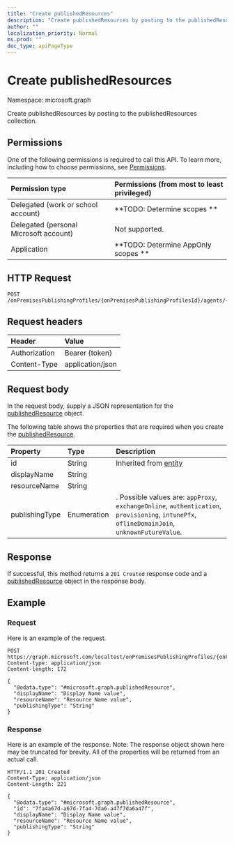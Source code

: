 ```yaml
---
title: "Create publishedResources"
description: "Create publishedResources by posting to the publishedResources collection."
author: ""
localization_priority: Normal
ms.prod: ""
doc_type: apiPageType
---
```


# Create publishedResources

Namespace: microsoft.graph

Create publishedResources by posting to the publishedResources collection.

## Permissions
One of the following permissions is required to call this API. To learn more, including how to choose permissions, see [Permissions](/concepts/permissions-reference.md).

|Permission type|Permissions (from most to least privileged)|
|:---|:---|
|Delegated (work or school account)|**TODO: Determine scopes **|
|Delegated (personal Microsoft account)|Not supported.|
|Application|**TODO: Determine AppOnly scopes **|

## HTTP Request
<!-- {
  "blockType": "ignored"
}
-->
``` http
POST /onPremisesPublishingProfiles/{onPremisesPublishingProfilesId}/agents/{onPremisesAgentId}/agentGroups/{onPremisesAgentGroupId}/publishedResources/$ref
```

## Request headers
|Header|Value|
|:---|:---|
|Authorization|Bearer {token}|
|Content-Type|application/json|

## Request body
In the request body, supply a JSON representation for the [publishedResource](../resources/publishedresource.md) object.

The following table shows the properties that are required when you create the [publishedResource](../resources/publishedresource.md).

|Property|Type|Description|
|:---|:---|:---|
|id|String| Inherited from [entity](../resources/entity.md)|
|displayName|String||
|resourceName|String||
|publishingType|Enumeration|. Possible values are: `appProxy`, `exchangeOnline`, `authentication`, `provisioning`, `intunePfx`, `oflineDomainJoin`, `unknownFutureValue`.|



## Response
If successful, this method returns a `201 Created` response code and a [publishedResource](../resources/publishedresource.md) object in the response body.

## Example

### Request
Here is an example of the request.
<!-- {
  "blockType": "request",
  "name": "create_publishedresource_from_"
}
-->
``` http
POST https://graph.microsoft.com/localtest/onPremisesPublishingProfiles/{onPremisesPublishingProfilesId}/agents/{onPremisesAgentId}/agentGroups/{onPremisesAgentGroupId}/publishedResources
Content-type: application/json
Content-length: 172

{
  "@odata.type": "#microsoft.graph.publishedResource",
  "displayName": "Display Name value",
  "resourceName": "Resource Name value",
  "publishingType": "String"
}
```

### Response
Here is an example of the response. Note: The response object shown here may be truncated for brevity. All of the properties will be returned from an actual call.
<!-- {
  "blockType": "response",
  "truncated": true,
  "@odata.type": "microsoft.graph.publishedresource"
}
-->
``` http
HTTP/1.1 201 Created
Content-Type: application/json
Content-Length: 221

{
  "@odata.type": "#microsoft.graph.publishedResource",
  "id": "7fa4a67d-a67d-7fa4-7da6-a47f7da6a47f",
  "displayName": "Display Name value",
  "resourceName": "Resource Name value",
  "publishingType": "String"
}
```

